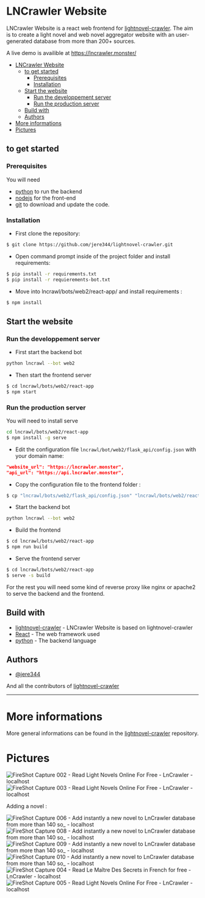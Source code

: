 # LNCrawler Website

LNCrawler Website is a react web frontend for [lightnovel-crawler](https://github.com/dipu-bd/lightnovel-crawler).
The aim is to create a light novel and web novel aggregator website with an user-generated database from more than 200+ sources.

A live demo is availible at https://lncrawler.monster/


- [LNCrawler Website](#lncrawler-website)
  - [to get started](#to-get-started)
    - [Prerequisites](#prerequisites)
    - [Installation](#installation)
  - [Start the website](#start-the-website)
    - [Run the developpement server](#run-the-developpement-server)
    - [Run the production server](#run-the-production-server)
  - [Build with](#build-with)
  - [Authors](#authors)
- [More informations](#more-informations)
- [Pictures](#pictures)
  
  
## to get started

### Prerequisites


You will need 
- [python](https://www.python.org/) to run the backend 
- [nodejs](https://nodejs.org/en/) for the front-end
- [git](https://git-scm.com/downloads) to download and update the code.


### Installation

- First clone the repository:

```bash
$ git clone https://github.com/jere344/lightnovel-crawler.git
```

- Open command prompt inside of the project folder and install requirements:

```bash
$ pip install -r requirements.txt
$ pip install -r requierements-bot.txt
```

- Move into lncrawl/bots/web2/react-app/ and install requirements :

```bash
$ npm install
```

## Start the website

### Run the developpement server

- First start the backend bot

```bash
python lncrawl --bot web2
```

- Then start the frontend server
```bash
$ cd lncrawl/bots/web2/react-app
$ npm start
```

### Run the production server
You will need to install serve
```bash
cd lncrawl/bots/web2/react-app
$ npm install -g serve
```

- Edit the configuration file `lncrawl/bot/web2/flask_api/config.json` with your domain name:
```json 
"website_url": "https://lncrawler.monster",
"api_url": "https://api.lncrawler.monster",
```

- Copy the configuration file to the frontend folder :
```bash
$ cp "lncrawl/bots/web2/flask_api/config.json" "lncrawl/bots/web2/react-app/src/"
```

- Start the backend bot
```bash
python lncrawl --bot web2
```

- Build the frontend
```bash
$ cd lncrawl/bots/web2/react-app
$ npm run build
```

- Serve the frontend server
```bash
$ cd lncrawl/bots/web2/react-app
$ serve -s build
```

For the rest you will need some kind of reverse proxy like nginx or apache2 to serve the backend and the frontend.

## Build with

* [lightnovel-crawler](https://github.com/dipu-bd/lightnovel-crawler) - LNCrawler Website is based on lightnovel-crawler
* [React](https://reactjs.org/) - The web framework used
* [python](https://www.python.org/) - The backend language



## Authors

* [@jere344](https://github.com/jere344)


And all the contributors of [lightnovel-crawler](https://github.com/dipu-bd/lightnovel-crawler)


___

# More informations

More general informations can be found in the [lightnovel-crawler](https://github.com/dipu-bd/lightnovel-crawler) repository.


# Pictures

![FireShot Capture 002 - Read Light Novels Online For Free - LnCrawler - localhost](https://user-images.githubusercontent.com/86294972/195616533-fd60cfc0-8ecf-4132-9738-db52a68567e8.png)
![FireShot Capture 003 - Read Light Novels Online For Free - LnCrawler - localhost](https://user-images.githubusercontent.com/86294972/195616566-92042fde-f414-4b00-ae0d-2cce81fe217a.png)


Adding a novel :

![FireShot Capture 006 - Add instantly a new novel to LnCrawler database from more than 140 so_ - localhost](https://user-images.githubusercontent.com/86294972/195616687-5788fd10-f6bd-4fcb-b520-a7eaa32affbd.png)
![FireShot Capture 008 - Add instantly a new novel to LnCrawler database from more than 140 so_ - localhost](https://user-images.githubusercontent.com/86294972/195616702-17187538-0164-4e9a-b183-3da4ba701d88.png)
![FireShot Capture 009 - Add instantly a new novel to LnCrawler database from more than 140 so_ - localhost](https://user-images.githubusercontent.com/86294972/195616958-3bf6a75c-0872-443e-a316-f3f00e1b8ac7.png)
![FireShot Capture 010 - Add instantly a new novel to LnCrawler database from more than 140 so_ - localhost](https://user-images.githubusercontent.com/86294972/195616741-dc5aa5c9-84d2-48e7-80b9-9134e93543a9.png)
![FireShot Capture 004 - Read Le Maître Des Secrets in French for free - LnCrawler - localhost](https://user-images.githubusercontent.com/86294972/195616756-4e6aba97-8689-4095-8c49-514b54a7180e.png)
![FireShot Capture 005 - Read Light Novels Online For Free - LnCrawler - localhost](https://user-images.githubusercontent.com/86294972/195616767-8d957bc4-644d-4709-a00b-61363f18e1ff.png)
